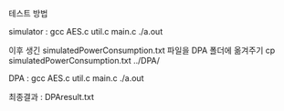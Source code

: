 테스트 방법

simulator :
gcc AES.c util.c main.c
./a.out

이후 생긴 simulatedPowerConsumption.txt 파일을 DPA 폴더에 옮겨주기
cp simulatedPowerConsumption.txt ../DPA/

DPA : 
gcc AES.c util.c main.c
./a.out

최종결과 : DPAresult.txt